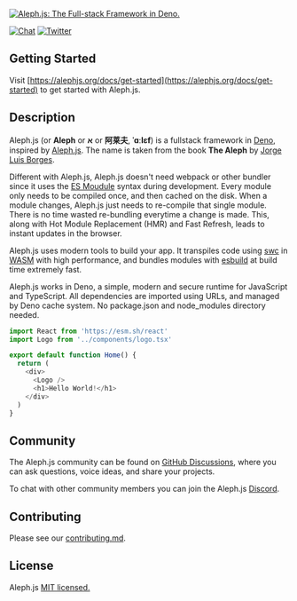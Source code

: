 [![Aleph.js: The Full-stack Framework in Deno.](./design/poster.svg)](https://alephjs.org)

<p>
  <a href="https://discord.gg/pWGdS7sAqD"><img src="https://img.shields.io/discord/775256646821085215?color=%23008181&label=Chat&labelColor=%23111&logo=discord&logoColor=%23aaaaaa" alt="Chat"></a>
  <a href="https://twitter.com/intent/follow?screen_name=alephjs"><img src="https://img.shields.io/twitter/follow/alephjs?style=social" alt="Twitter"></a>
</p>

## Getting Started

Visit [https://alephjs.org/docs/get-started](https://alephjs.org/docs/get-started) to get started with Aleph.js.


## Description

Aleph.js (or **Aleph** or **א** or **阿莱夫**, **ˈɑːlɛf**) is a fullstack framework in [Deno](https://deno.land/), inspired by [Aleph.js](https://alephjs.org/). The name is taken from the book **The Aleph** by [Jorge Luis Borges](http://phinnweb.org/links/literature/borges/aleph.html).

Different with Aleph.js, Aleph.js doesn't need webpack or other bundler since it uses the [ES Moudule](https://developer.mozilla.org/en-US/docs/Web/JavaScript/Guide/Modules) syntax during development. Every module only needs to be compiled once, and then cached on the disk. When a module changes, Aleph.js just needs to re-compile that single module. There is no time wasted re-bundling everytime a change is made. This, along with Hot Module Replacement (HMR) and Fast Refresh, leads to instant updates in the browser.

Aleph.js uses modern tools to build your app. It transpiles code using [swc](https://swc.rs/) in [WASM](https://webassembly.org/) with high performance, and bundles modules with [esbuild](https://github.com/evanw/esbuild) at build time extremely fast.

Aleph.js works in Deno, a simple, modern and secure runtime for JavaScript and TypeScript. All dependencies are imported using URLs, and managed by Deno cache system. No package.json and node_modules directory needed.

```ts
import React from 'https://esm.sh/react'
import Logo from '../components/logo.tsx'

export default function Home() {
  return (
    <div>
      <Logo />
      <h1>Hello World!</h1>
    </div>
  )
}
```

## Community

The Aleph.js community can be found on [GitHub Discussions](https://github.com/alephjs/aleph.js/discussions), where you can ask questions, voice ideas, and share your projects.

To chat with other community members you can join the Aleph.js [Discord](https://discord.com/invite/pWGdS7sAqD).

## Contributing

Please see our [contributing.md](https://github.com/alephjs/aleph.js/blob/master/CONTRIBUTING.md).

## License

Aleph.js [MIT licensed.](https://github.com/alephjs/aleph.js/blob/master/LICENSE)